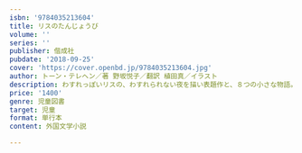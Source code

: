 ```yaml
---
isbn: '9784035213604'
title: リスのたんじょうび
volume: ''
series: ''
publisher: 偕成社
pubdate: '2018-09-25'
cover: 'https://cover.openbd.jp/9784035213604.jpg'
author: トーン・テレヘン／著 野坂悦子／翻訳 植田真／イラスト
description: わすれっぽいリスの、わすれられない夜を描い表題作と、８つの小さな物語。オランダの国民的作家がおくる短編集です。
price: '1400'
genre: 児童図書
target: 児童
format: 単行本
content: 外国文学小説

---
```

